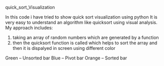 quick_sort_Visualization

In this code i have tried to show quick sort visualization using python 
It is very easy to understand an algorithm like quicksort using visual analysis.
My approach includes:
1. taking an array of random numbers which are generated by a function 
2. then the quicksort function is called which helps to sort the array and then it is dispalyed in screen using different color

Green – Unsorted bar
Blue – Pivot bar
Orange – Sorted bar
